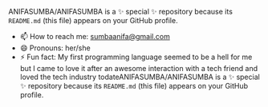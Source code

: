 ANIFASUMBA/ANIFASUMBA is a ✨ special ✨ repository because its `README.md` (this file) appears on your GitHub profile.
- 📫 How to reach me: sumbaanifa@gmail.com
- 😄 Pronouns: her/she
- ⚡ Fun fact: My first programming language seemed to be a hell for me but I came to love it after an awesome interaction with a tech friend and loved the tech industry todateANIFASUMBA/ANIFASUMBA is a ✨ special ✨ repository because its `README.md` (this file) appears on your GitHub profile.
<!---


